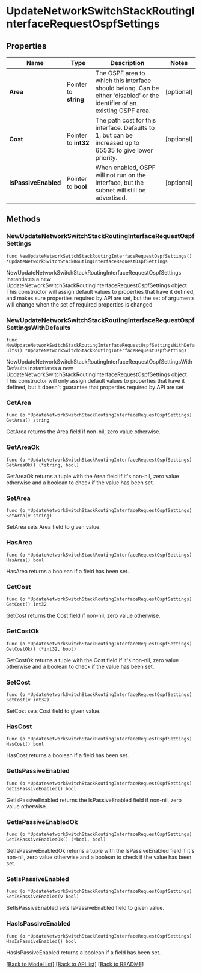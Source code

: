 # UpdateNetworkSwitchStackRoutingInterfaceRequestOspfSettings

## Properties

Name | Type | Description | Notes
------------ | ------------- | ------------- | -------------
**Area** | Pointer to **string** | The OSPF area to which this interface should belong. Can be either &#39;disabled&#39; or the identifier of an existing OSPF area. | [optional] 
**Cost** | Pointer to **int32** | The path cost for this interface. Defaults to 1, but can be increased up to 65535 to give lower priority. | [optional] 
**IsPassiveEnabled** | Pointer to **bool** | When enabled, OSPF will not run on the interface, but the subnet will still be advertised. | [optional] 

## Methods

### NewUpdateNetworkSwitchStackRoutingInterfaceRequestOspfSettings

`func NewUpdateNetworkSwitchStackRoutingInterfaceRequestOspfSettings() *UpdateNetworkSwitchStackRoutingInterfaceRequestOspfSettings`

NewUpdateNetworkSwitchStackRoutingInterfaceRequestOspfSettings instantiates a new UpdateNetworkSwitchStackRoutingInterfaceRequestOspfSettings object
This constructor will assign default values to properties that have it defined,
and makes sure properties required by API are set, but the set of arguments
will change when the set of required properties is changed

### NewUpdateNetworkSwitchStackRoutingInterfaceRequestOspfSettingsWithDefaults

`func NewUpdateNetworkSwitchStackRoutingInterfaceRequestOspfSettingsWithDefaults() *UpdateNetworkSwitchStackRoutingInterfaceRequestOspfSettings`

NewUpdateNetworkSwitchStackRoutingInterfaceRequestOspfSettingsWithDefaults instantiates a new UpdateNetworkSwitchStackRoutingInterfaceRequestOspfSettings object
This constructor will only assign default values to properties that have it defined,
but it doesn't guarantee that properties required by API are set

### GetArea

`func (o *UpdateNetworkSwitchStackRoutingInterfaceRequestOspfSettings) GetArea() string`

GetArea returns the Area field if non-nil, zero value otherwise.

### GetAreaOk

`func (o *UpdateNetworkSwitchStackRoutingInterfaceRequestOspfSettings) GetAreaOk() (*string, bool)`

GetAreaOk returns a tuple with the Area field if it's non-nil, zero value otherwise
and a boolean to check if the value has been set.

### SetArea

`func (o *UpdateNetworkSwitchStackRoutingInterfaceRequestOspfSettings) SetArea(v string)`

SetArea sets Area field to given value.

### HasArea

`func (o *UpdateNetworkSwitchStackRoutingInterfaceRequestOspfSettings) HasArea() bool`

HasArea returns a boolean if a field has been set.

### GetCost

`func (o *UpdateNetworkSwitchStackRoutingInterfaceRequestOspfSettings) GetCost() int32`

GetCost returns the Cost field if non-nil, zero value otherwise.

### GetCostOk

`func (o *UpdateNetworkSwitchStackRoutingInterfaceRequestOspfSettings) GetCostOk() (*int32, bool)`

GetCostOk returns a tuple with the Cost field if it's non-nil, zero value otherwise
and a boolean to check if the value has been set.

### SetCost

`func (o *UpdateNetworkSwitchStackRoutingInterfaceRequestOspfSettings) SetCost(v int32)`

SetCost sets Cost field to given value.

### HasCost

`func (o *UpdateNetworkSwitchStackRoutingInterfaceRequestOspfSettings) HasCost() bool`

HasCost returns a boolean if a field has been set.

### GetIsPassiveEnabled

`func (o *UpdateNetworkSwitchStackRoutingInterfaceRequestOspfSettings) GetIsPassiveEnabled() bool`

GetIsPassiveEnabled returns the IsPassiveEnabled field if non-nil, zero value otherwise.

### GetIsPassiveEnabledOk

`func (o *UpdateNetworkSwitchStackRoutingInterfaceRequestOspfSettings) GetIsPassiveEnabledOk() (*bool, bool)`

GetIsPassiveEnabledOk returns a tuple with the IsPassiveEnabled field if it's non-nil, zero value otherwise
and a boolean to check if the value has been set.

### SetIsPassiveEnabled

`func (o *UpdateNetworkSwitchStackRoutingInterfaceRequestOspfSettings) SetIsPassiveEnabled(v bool)`

SetIsPassiveEnabled sets IsPassiveEnabled field to given value.

### HasIsPassiveEnabled

`func (o *UpdateNetworkSwitchStackRoutingInterfaceRequestOspfSettings) HasIsPassiveEnabled() bool`

HasIsPassiveEnabled returns a boolean if a field has been set.


[[Back to Model list]](../README.md#documentation-for-models) [[Back to API list]](../README.md#documentation-for-api-endpoints) [[Back to README]](../README.md)


